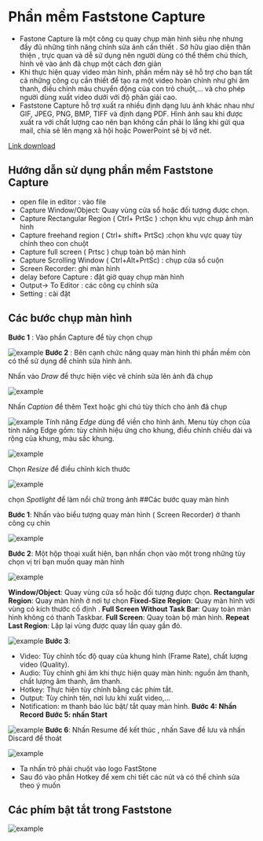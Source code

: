 # Phần mềm Faststone Capture 
- Fastone Capture là một công cụ quay chụp màn hình siêu nhẹ nhưng đầy đủ  những tính năng chỉnh sửa ảnh cần thiết . Sở  hữu giao diện thân thiện , trực quan và dễ sử dụng nên người dùng có thể thêm chú thích, hình vẽ vào ảnh đã chụp một cách đơn giản 
- Khi thực hiện quay video màn hình, phần mềm này sẽ hỗ trợ cho bạn tất cả những công cụ cần thiết để tạo ra một video hoàn chỉnh như ghi âm thanh, điều chỉnh màu chuyển động của con trỏ chuột,... và cho phép người dùng xuất video dưới với độ phân giải cao.
- Faststone Capture hỗ trợ xuất ra nhiều định dạng lưu ảnh khác nhau như GIF, JPEG, PNG, BMP, TIFF và định dạng PDF. Hình ảnh sau khi được xuất ra với chất lượng cao nên bạn không cần phải lo lắng khi gửi qua mail, chia sẻ lên mạng xã hội hoặc PowerPoint sẽ bị vỡ nét.

[Link download](https://v90.x8top.net/tmp082020/cf/soft/2022/12/ba/5/faststone-capture_98.exe)

## Hướng dẫn sử dụng phần mềm Faststone Capture 
- open file in editor  : vào file 
- Capture Window/Object:  Quay vùng cửa sổ hoặc đối tượng được chọn.
- Capture Rectangular Region ( Ctrl+ PrtSc ) :chọn khu vực  chụp ảnh màn hình 
- Capture freehand region ( Ctrl+ shift+ PrtSc) :chọn khu vực quay tùy chỉnh theo con chuột 
- Capture full screen ( Prtsc ) chụp  toàn bộ màn hình 
- Capture Scrolling Window ( Ctrl+Alt+PrtSc) : chụp cửa sổ cuộn  
- Screen Recorder:  ghi màn hình 
- delay before Capture : đặt giờ quay chụp màn hình 
- Output-> To Editor : các công cụ chỉnh sửa
- Setting  : cài đặt 

## Các bước chụp màn hình  
**Bước 1** : Vào phần Capture để tùy chọn chụp

![example](/ANH/Screenshot_24.png)
**Bước 2** : Bên cạnh chức năng quay màn hình thì phần mềm còn có thể sử dụng để chỉnh sửa hình ảnh.
 
 Nhấn vào *Draw* để thực hiện việc vẽ chỉnh sửa lên ảnh đã chụp

![example](/ANH/Screenshot_25.png)

Nhấn *Caption* để thêm Text hoặc ghi chú tùy thích cho ảnh đã chụp 

![example](/ANH/Screenshot_26.png)
Tính năng *Edge* dùng để viền cho hình ảnh. Menu tùy chọn của tính năng Edge gồm: tùy chỉnh hiệu ứng cho khung, điều chỉnh chiều dài và rộng của khung, màu sắc khung.

![example](/ANH/Screenshot_27.png)

Chọn *Resize* để điều chỉnh kích thước 

![example](/ANH/Screenshot_28.png)

chọn *Spotlight* để làm nổi chữ trong ảnh 
##Các bước quay màn hình 

**Bước 1**: Nhấn vào biểu tượng quay màn hình ( Screen Recorder) ở thanh công cụ chín

![example](/ANH/Screenshot_29.png)


**Bước 2**: Một hộp thoại xuất hiện, bạn nhấn chọn vào một trong những tùy chọn vị trí  bạn muốn quay màn hình

![example](/ANH/Screenshot_30.png)


**Window/Object**:  Quay vùng cửa sổ hoặc đối tượng được chọn.
**Rectangular Region**: Quay màn hình ở nơi tự chọn
**Fixed-Size Region**:  Quay màn hình với vùng có kích thước cố định .
**Full Screen Without Task Bar**: Quay toàn màn hình không có thanh Taskbar.
**Full Screen**: Quay toàn bộ màn hình.
**Repeat Last Region**: Lặp lại vùng được quay  lần quay gần đó.

![example](/ANH/Screenshot_31.png)
**Bước 3**:
- Video: Tùy chỉnh tốc độ quay của khung hình (Frame Rate), chất lượng video (Quality).
- Audio: Tùy chỉnh ghi âm khi thực hiện quay màn hình:  nguồn âm thanh, chất lượng âm thanh, âm thanh.
- Hotkey:  Thực hiện tùy chỉnh bằng các phím tắt.
- Output:  Tùy chỉnh tên, nơi lưu khi xuất video,... 
- Notification:  m thanh báo lúc bật/ tắt quay màn hình.
**Bước 4:  Nhấn Record** 
**Bước 5:  nhấn Start**
  
![example](/ANH/Screenshot_32.png)
**Bước 6**:  Nhấn Resume để kết thúc , nhấn Save để lưu và nhấn Discard để 
thoát

![example](/ANH/Screenshot_33.png)

- Ta nhấn trỏ phải chuột vào logo FastStone 
- Sau đó vào phần Hotkey để xem chi tiết các nút và có thể chỉnh sửa theo ý muốn 

## Các phím bật tắt trong Faststone

![example](/ANH/Screenshot_34.png)






